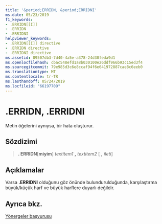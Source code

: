 ```yaml
---
title: '&period;ERRIDN, &period;ERRIDNI'
ms.date: 05/23/2019
f1_keywords:
- .ERRIDN[[I]]
- .ERRIDN
- .ERRIDNI
helpviewer_keywords:
- .ERRIDN[[I]] directive
- .ERRIDN directive
- .ERRIDNI directive
ms.assetid: 89507db3-7d40-4a5e-a378-24d30feda9d1
ms.openlocfilehash: cbac548efd1a8b030100e26ddf966b93c15ed3f4
ms.sourcegitcommit: 79e985d3c6e8ccaf94f6e641972887cae8c6eeb0
ms.translationtype: MT
ms.contentlocale: tr-TR
ms.lasthandoff: 05/24/2019
ms.locfileid: "66197709"
---
```

# <a name="perioderridn-perioderridni"></a>&period;ERRIDN, &period;ERRIDNI

Metin öğelerini aynıysa, bir hata oluşturur.

## <a name="syntax"></a>Sözdizimi

> **. ERRIDN**\[**miyim**] *textitem1* __,__ *textitem2* \[ __,__ *ileti*]

## <a name="remarks"></a>Açıklamalar

Varsa  **&period;ERRIDNI** olduğunu göz önünde bulundurulduğunda, karşılaştırma büyük/küçük harf ve büyük harflere duyarlı değildir.

## <a name="see-also"></a>Ayrıca bkz.

[Yönergeler başvurusu](../../assembler/masm/directives-reference.md)
